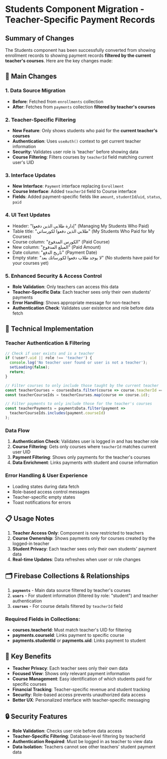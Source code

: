 # Students Component Migration - Teacher-Specific Payment Records

## Summary of Changes

The Students component has been successfully converted from showing enrollment records to showing payment records **filtered by the current teacher's courses**. Here are the key changes made:

## 🔄 Main Changes

### 1. **Data Source Migration**
- **Before**: Fetched from `enrollments` collection
- **After**: Fetches from `payments` collection **filtered by teacher's courses**

### 2. **Teacher-Specific Filtering**
- **New Feature**: Only shows students who paid for the **current teacher's courses**
- **Authentication**: Uses `useAuth()` context to get current teacher information
- **Security**: Validates user role is 'teacher' before showing data
- **Course Filtering**: Filters courses by `teacherId` field matching current user's UID

### 3. **Interface Updates**
- **New Interface**: `Payment` interface replacing `Enrollment`
- **Course Interface**: Added `teacherId` field to Course interface
- **Fields**: Added payment-specific fields like `amount`, `studentId`/`uid`, `status`, `paid`

### 4. **UI Text Updates**
- Header: "إدارة طلابي الذين دفعوا" (Managing My Students Who Paid)
- Table title: "طلابي الذين دفعوا لكورساتي" (My Students Who Paid for My Courses)
- Course column: "الكورس المدفوع" (Paid Course)
- New column: "المبلغ المدفوع" (Paid Amount)
- Date column: "تاريخ الدفع" (Payment Date)
- Empty state: "لا يوجد طلاب دفعوا لكورساتك بعد" (No students have paid for your courses yet)

### 5. **Enhanced Security & Access Control**
- **Role Validation**: Only teachers can access this data
- **Teacher-Specific Data**: Each teacher sees only their own students' payments
- **Error Handling**: Shows appropriate message for non-teachers
- **Authentication Check**: Validates user existence and role before data fetch

## 🔧 Technical Implementation

### Teacher Authentication & Filtering
```typescript
// Check if user exists and is a teacher
if (!user?.uid || role !== 'teacher') {
  console.log('No teacher user found or user is not a teacher');
  setLoading(false);
  return;
}

// Filter courses to only include those taught by the current teacher
const teacherCourses = coursesData.filter(course => course.teacherId === user.uid);
const teacherCourseIds = teacherCourses.map(course => course.id);

// Filter payments to only include those for the teacher's courses
const teacherPayments = paymentsData.filter(payment => 
  teacherCourseIds.includes(payment.courseId)
);
```

### Data Flow
1. **Authentication Check**: Validates user is logged in and has teacher role
2. **Course Filtering**: Gets only courses where `teacherId` matches current user UID
3. **Payment Filtering**: Shows only payments for the teacher's courses
4. **Data Enrichment**: Links payments with student and course information

### Error Handling & User Experience
- Loading states during data fetch
- Role-based access control messages
- Teacher-specific empty states
- Toast notifications for errors

## 📋 Usage Notes

1. **Teacher Access Only**: Component is now restricted to teachers
2. **Course Ownership**: Shows payments only for courses created by the logged-in teacher
3. **Student Privacy**: Each teacher sees only their own students' payment data
4. **Real-time Updates**: Data refreshes when user or role changes

## 🗂️ Firebase Collections & Relationships

1. **`payments`** - Main data source filtered by teacher's courses
2. **`users`** - For student information (filtered by role: "student") and teacher authentication
3. **`courses`** - For course details filtered by `teacherId` field

### Required Fields in Collections:
- **courses.teacherId**: Must match teacher's UID for filtering
- **payments.courseId**: Links payment to specific course
- **payments.studentId** or **payments.uid**: Links payment to student

## 🎯 Key Benefits

- **Teacher Privacy**: Each teacher sees only their own data
- **Focused View**: Shows only relevant payment information
- **Course Management**: Easy identification of which students paid for specific courses
- **Financial Tracking**: Teacher-specific revenue and student tracking
- **Security**: Role-based access prevents unauthorized data access
- **Better UX**: Personalized interface with teacher-specific messaging

## 🔒 Security Features

- **Role Validation**: Checks user role before data access
- **Teacher-Specific Filtering**: Database-level filtering by teacherId
- **Authentication Required**: Must be logged in as teacher to view data
- **Data Isolation**: Teachers cannot see other teachers' student payment data
